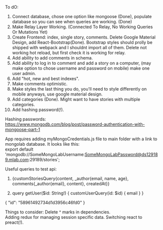 To dO:

1. Connect database, chose one option like mongoose (Done), populate database so you can see when queries are working. (Done)  
2. Make Relay Layer Working. (Connected To Relay, No Working Queries Or Mutations Yet)  
3. Create Frontend: index, single story, comments. Delete Google Material Design, add React-Bootstrap(Done).   Bootstrap styles should prolly be shipped with webpack and I shouldnt import all of them.  Delete not working hot reload, but first check it is working for relay.  
4. Add ability to add comments in schema.  
5. Add ability to log in to comment and add a story on a computer, (may make option to chose username and password on mobile) make one user admin.  
6. Add "hot, new and best indexes".  
7. Make comments optimistic.  
8. Make styles the last thing you do, you'll need to style differently on mobile anyways, use google material design.  
9. Add categories (Done). Might want to have stories with multiple categories.  
10. Add hashing password(!).  

Hashing passwords:  
https://www.mongodb.com/blog/post/password-authentication-with-mongoose-part-1  

App requires adding myMongoCredentials.js file to main folder with a link to mongolab database. It looks like this:  
export default 'mongodb://SomeMongoLabUsername:SomeMongoLabPassword@ds129189.mlab.com:29189/stories';  

Useful queries to test api:  
1. {customStoriesQuery{content, _author{email, name, age}, comments{_author{email}, content}, createdAt}}  

2. query getUser($id: String!) {
  customUserQuery(id: $id) {
    email
  }
}

{
  "id": "58961492734d1d3956c46fd0"
}




Things to consider:
Delete ^ marks in dependencies.  
Adding redux for managing session specific data. Switching react to preact(!).  
